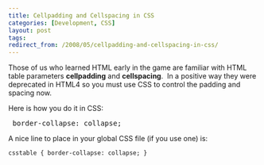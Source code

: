 ```yaml
---
title: Cellpadding and Cellspacing in CSS
categories: [Development, CSS]
layout: post
tags: 
redirect_from: /2008/05/cellpadding-and-cellspacing-in-css/
---
```


Those of us who learned HTML early in the game are familiar with HTML table parameters <strong>cellpadding</strong> and <strong>cellspacing</strong>.  In a positive way they were deprecated in HTML4 so you must use CSS to control the padding and spacing now.

Here is how you do it in CSS:

<pre lang="css"> border-collapse: collapse;</pre>

A nice line to place in your global CSS file (if you use one) is:

```csstable { border-collapse: collapse; }```
